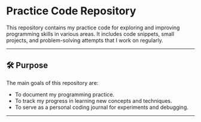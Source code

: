 # Practice Code Repository

This repository contains my practice code for exploring and improving programming skills in various areas. It includes code snippets, small projects, and problem-solving attempts that I work on regularly.

---

## 🛠️ Purpose

The main goals of this repository are:
- To document my programming practice.
- To track my progress in learning new concepts and techniques.
- To serve as a personal coding journal for experiments and debugging.

---


